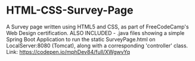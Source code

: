 # HTML-CSS-Survey-Page
A Survey page written using HTML5 and CSS, as part of FreeCodeCamp's Web Design certification.
ALSO INCLUDED - .java files showing a simple Spring Boot Application to run the static SurveyPage.html on LocalServer:8080 (Tomcat), along with a 
corresponding 'controller' class.
Link: https://codepen.io/mphDev84/full/XWgwvYq
